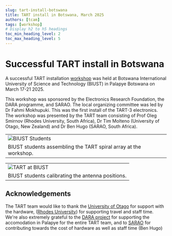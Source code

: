 ```yaml
---
slug: tart-install-botswana
title: TART install in Botswana, March 2025
authors: [tcam]
tags: [workshop]
# Display h2 to h5 headings
toc_min_heading_level: 2
toc_max_heading_level: 5
---
```


# Successful TART install in Botswana

A successful TART installation [workshop](/docs/install/workshop) was held at Botswana International University of Science and Technology (BIUST) in Palapye Botswana on March 17-21 2025. 

This workshop was sponsored by the Electronics Research Foundation, the DARA programme, and SARAO. The local organizing committee was led by Dr Fahmi Mokhupuki. This was the first install of the TART-3 electronics. The workshop was presented by the TART team consisting of Prof Oleg Smirnov (Rhodes University, South Africa), Dr Tim Molteno (University of Otago, New Zealand) and Dr Ben Hugo (SARAO, South Africa).

<!-- truncate -->

|  |
| --- |
| ![BIUST Students](/img/biust_assembly.jpg) |
| BIUST students assembling the TART spiral array at the workshop.  |

|  |
| --- |
| ![TART at BIUST](/img/biust_from_above.jpg) |
| BIUST students calibrating the antenna positions.  |

## Acknowledgements

The TART team would like to thank the [University of Otago](https://www.otago.ac.nz) for support with the hardware, ([Rhodes University](https://ru.ac.za)) for supporting travel and staff time. We're also extremely grateful to the [DARA project](https://www.dara-project.org/) for supporting the accomodation in Palapye for the entire TART team, and to [SARAO](https://sarao.ac.za) for contributing towards the cost of hardware as well as staff time (Ben Hugo)
